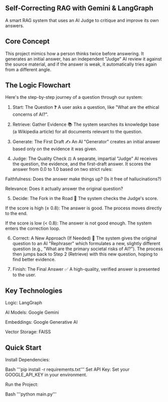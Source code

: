 ## Self-Correcting RAG with Gemini & LangGraph
A smart RAG system that uses an AI Judge to critique and improve its own answers.

## Core Concept

This project mimics how a person thinks twice before answering. It generates an initial answer, has an independent "Judge" AI review it against the source material, and if the answer is weak, it automatically tries again from a different angle.

## The Logic Flowchart

Here's the step-by-step journey of a question through our system:

1. Start: The Question ❓
A user asks a question, like "What are the ethical concerns of AI?".

2. Retrieve: Gather Evidence 📚
The system searches its knowledge base (a Wikipedia article) for all documents relevant to the question.

3. Generate: The First Draft ✍️
An AI "Generator" creates an initial answer based only on the evidence it was given.

4. Judge: The Quality Check ⚖️
A separate, impartial "Judge" AI receives the question, the evidence, and the first-draft answer. It scores the answer from 0.0 to 1.0 based on two strict rules:

Faithfulness: Does the answer make things up? (Is it free of hallucinations?)

Relevance: Does it actually answer the original question?

5. Decide: The Fork in the Road 🚦
The system checks the Judge's score.

If the score is high (≥ 0.8): The answer is good. The process moves directly to the end.

If the score is low (< 0.8): The answer is not good enough. The system enters the correction loop.

6. Correct: A New Approach (If Needed) 🔄
The system gives the original question to an AI "Rephraser" which formulates a new, slightly different question (e.g., "What are the primary societal risks of AI?"). The process then jumps back to Step 2 (Retrieve) with this new question, hoping to find better evidence.

7. Finish: The Final Answer ✅
A high-quality, verified answer is presented to the user.

## Key Technologies

Logic: LangGraph

AI Models: Google Gemini

Embeddings: Google Generative AI

Vector Storage: FAISS

## Quick Start

Install Dependencies: 

Bash
'''pip install -r requirements.txt'''
Set API Key:
Set your GOOGLE_API_KEY in your environment.

Run the Project:

Bash
'''python main.py'''

